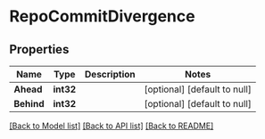 # RepoCommitDivergence

## Properties
Name | Type | Description | Notes
------------ | ------------- | ------------- | -------------
**Ahead** | **int32** |  | [optional] [default to null]
**Behind** | **int32** |  | [optional] [default to null]

[[Back to Model list]](../README.md#documentation-for-models) [[Back to API list]](../README.md#documentation-for-api-endpoints) [[Back to README]](../README.md)

